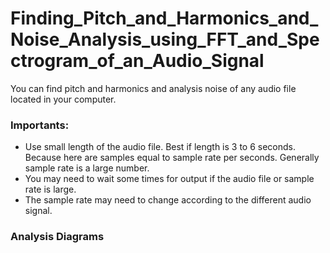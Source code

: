 # Finding_Pitch_and_Harmonics_and_Noise_Analysis_using_FFT_and_Spectrogram_of_an_Audio_Signal

You can find pitch and harmonics  and analysis noise of any audio file located in your computer.

### Importants:
- Use small length of the audio file. Best if length is 3 to 6 seconds. Because here are samples equal to sample rate per seconds. Generally sample rate is a large number.
- You may need to wait some times for output if the audio file or sample rate is large.
- The sample rate may need to change according to the different audio signal.

### Analysis Diagrams
